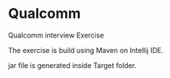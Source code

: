 # Qualcomm
Qualcomm interview Exercise

The exercise is build using Maven on Intellij IDE.

jar file is generated inside Target folder.
